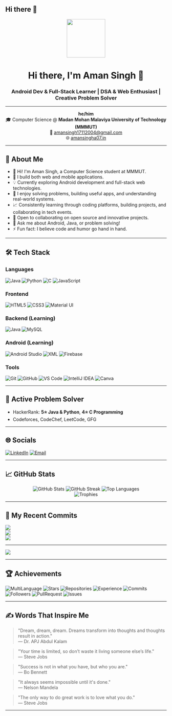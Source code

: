 ## Hi there 👋

<!--
**Aman-Singh-07/Aman-Singh-07** is a ✨ _special_ ✨ repository because its `README.md` (this file) appears on your GitHub profile.

Here are some ideas to get you started:

- 🔭 I’m currently working on ...
- 🌱 I’m currently learning ...
- 👯 I’m looking to collaborate on ...
- 🤔 I’m looking for help with ...
- 💬 Ask me about ...
- 📫 How to reach me: ...
- 😄 Pronouns: ...
- ⚡ Fun fact: ...
-->


<p align="center">
  <img src="https://avatars.githubusercontent.com/u/180750425?s=400&u=862a9ba0baeff7573a8ea41bbbe6bc02439a3930&v=4" width="120" />
</p>

<h1 align="center">Hi there, I'm Aman Singh 👋</h1>
<h3 align="center">Android Dev & Full-Stack Learner | DSA & Web Enthusiast | Creative Problem Solver</h3>

---

<p align="center">
  <b>he/him</b> <br>
  🎓 Computer Science @ <b>Madan Mohan Malaviya University of Technology (MMMUT)</b> <br>
  📧 <a href="mailto:amansingh17112004@gmail.com">amansingh17112004@gmail.com</a> <br>
  🌐 <a href="https://aman-singh-07.github.io/PortfolioA07/">amansingha07.in</a>
</p>

---

## 🚀 About Me

- 👋 Hi! I'm Aman Singh, a Computer Science student at MMMUT.
- 🔧 I build both web and mobile applications.
- 💡 Currently exploring Android development and full-stack web technologies.
- 🧩 I enjoy solving problems, building useful apps, and understanding real-world systems.
- 📈 Consistently learning through coding platforms, building projects, and collaborating in tech events.
- 👯 Open to collaborating on open source and innovative projects.
- 💬 Ask me about Android, Java, or problem solving!
- ⚡ Fun fact: I believe code and humor go hand in hand.

---

## 🛠 Tech Stack

### Languages
![Java](https://img.shields.io/badge/Java-007396?logo=java&logoColor=white)
![Python](https://img.shields.io/badge/Python-3776AB?logo=python&logoColor=white)
![C](https://img.shields.io/badge/C-00599C?logo=c&logoColor=white)
![JavaScript](https://img.shields.io/badge/JavaScript-F7DF1E?logo=javascript&logoColor=black)

### Frontend
![HTML5](https://img.shields.io/badge/HTML5-E34F26?logo=html5&logoColor=white)
![CSS3](https://img.shields.io/badge/CSS3-1572B6?logo=css3&logoColor=white)
![Material UI](https://img.shields.io/badge/Material--UI-0081CB?logo=mui&logoColor=white)

### Backend (Learning)
![Java](https://img.shields.io/badge/Java-007396?logo=java&logoColor=white)
![MySQL](https://img.shields.io/badge/MySQL-4479A1?logo=mysql&logoColor=white)

### Android (Learning)
![Android Studio](https://img.shields.io/badge/Android%20Studio-3DDC84?logo=android-studio&logoColor=white)
![XML](https://img.shields.io/badge/XML-FF6600?logo=xml&logoColor=white)
![Firebase](https://img.shields.io/badge/Firebase-FFCA28?logo=firebase&logoColor=black)

### Tools
![Git](https://img.shields.io/badge/Git-F05032?logo=git&logoColor=white)
![GitHub](https://img.shields.io/badge/GitHub-181717?logo=github)
![VS Code](https://img.shields.io/badge/VS%20Code-007ACC?logo=visual-studio-code)
![IntelliJ IDEA](https://img.shields.io/badge/IntelliJ%20IDEA-000000?logo=intellij-idea&logoColor=white)
![Canva](https://img.shields.io/badge/Canva-00C4CC?logo=canva&logoColor=white)

---

## 🧩 Active Problem Solver

- HackerRank: <b>5⭐ Java & Python</b>, <b>4⭐ C Programming</b>
- Codeforces, CodeChef, LeetCode, GFG

---

## 🌐 Socials

[![LinkedIn](https://img.shields.io/badge/LinkedIn-blue?logo=linkedin)](https://www.linkedin.com/in/aman-singh-3a4a06327/)
[![Email](https://img.shields.io/badge/Email-red?logo=gmail)](mailto:amansingh17112004@gmail.com)

---

## 📈 GitHub Stats

<p align="center">
  <img src="https://github-readme-stats.vercel.app/api?username=Aman-Singh-07&show_icons=true&theme=tokyonight" alt="GitHub Stats" />
  <img src="https://streak-stats.demolab.com/?user=Aman-Singh-07&theme=tokyonight" alt="GitHub Streak" />
  <img src="https://github-readme-stats.vercel.app/api/top-langs/?username=Aman-Singh-07&layout=compact&theme=tokyonight" alt="Top Languages" />
  <br />
  <img src="https://github-profile-trophy.vercel.app/?username=Aman-Singh-07&theme=tokyonight&margin-w=15&margin-h=15" alt="Trophies" />
</p>

---

## 📝 My Recent Commits

![](https://github-readme-stats.vercel.app/api?username=Aman-Singh-07&theme=dark&hide_border=false&include_all_commits=false&count_private=false)<br/>
![](https://nirzak-streak-stats.vercel.app/?user=Aman-Singh-07&theme=dark&hide_border=false)<br/>
![](https://github-readme-stats.vercel.app/api/top-langs/?username=Aman-Singh-07&theme=dark&hide_border=false&include_all_commits=false&count_private=false&layout=compact)

---
[![](https://visitcount.itsvg.in/api?id=Aman-Singh-07&icon=0&color=0)](https://visitcount.itsvg.in)

---

## 🏆 Achievements

![MultiLanguage](https://img.shields.io/badge/MultiLanguage-Rainbow%20Lang%20User-ff69b4)
![Stars](https://img.shields.io/badge/Stars-Super%20Star-yellow)
![Repositories](https://img.shields.io/badge/Repositories-Hyper%20Repo%20Creator-blue)
![Experience](https://img.shields.io/badge/Experience-Experienced%20Dev-green)
![Commits](https://img.shields.io/badge/Commits-High%20Committer-orange)
![Followers](https://img.shields.io/badge/Followers-Dynamic%20User-blue)
![PullRequest](https://img.shields.io/badge/PullRequest-Middle%20Puller-red)
![Issues](https://img.shields.io/badge/Issues-First%20Issue-blue)

---

## ✍️ Words That Inspire Me

> "Dream, dream, dream. Dreams transform into thoughts and thoughts result in action."  
> — Dr. APJ Abdul Kalam

> "Your time is limited, so don’t waste it living someone else’s life."  
> — Steve Jobs

> "Success is not in what you have, but who you are."  
> — Bo Bennett

> "It always seems impossible until it's done."  
> — Nelson Mandela

> "The only way to do great work is to love what you do."  
> — Steve Jobs

---

<!--
**Aman-Singh-07/Aman-Singh-07** is a ✨ _special_ ✨ repository because its `README.md` (this file) appears on your GitHub profile.
-->


<!--
**Aman-Singh-07/Aman-Singh-07** is a ✨ _special_ ✨ repository because its `README.md` (this file) appears on your GitHub profile.
-->
